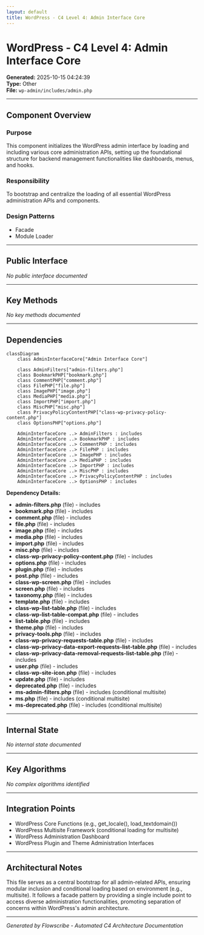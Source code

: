 ```yaml
---
layout: default
title: WordPress - C4 Level 4: Admin Interface Core
---
```


# WordPress - C4 Level 4: Admin Interface Core

**Generated:** 2025-10-15 04:24:39  
**Type:** Other  
**File:** `wp-admin/includes/admin.php`

---

## Component Overview

### Purpose
This component initializes the WordPress admin interface by loading and including various core administration APIs, setting up the foundational structure for backend management functionalities like dashboards, menus, and hooks.

### Responsibility
To bootstrap and centralize the loading of all essential WordPress administration APIs and components.

### Design Patterns
- Facade
- Module Loader

---

## Public Interface

*No public interface documented*

---

## Key Methods

*No key methods documented*

---

## Dependencies

```mermaid
classDiagram
    class AdminInterfaceCore["Admin Interface Core"]

    class AdminFilters["admin-filters.php"]
    class BookmarkPHP["bookmark.php"]
    class CommentPHP["comment.php"]
    class FilePHP["file.php"]
    class ImagePHP["image.php"]
    class MediaPHP["media.php"]
    class ImportPHP["import.php"]
    class MiscPHP["misc.php"]
    class PrivacyPolicyContentPHP["class-wp-privacy-policy-content.php"]
    class OptionsPHP["options.php"]

    AdminInterfaceCore ..> AdminFilters : includes
    AdminInterfaceCore ..> BookmarkPHP : includes
    AdminInterfaceCore ..> CommentPHP : includes
    AdminInterfaceCore ..> FilePHP : includes
    AdminInterfaceCore ..> ImagePHP : includes
    AdminInterfaceCore ..> MediaPHP : includes
    AdminInterfaceCore ..> ImportPHP : includes
    AdminInterfaceCore ..> MiscPHP : includes
    AdminInterfaceCore ..> PrivacyPolicyContentPHP : includes
    AdminInterfaceCore ..> OptionsPHP : includes
```

**Dependency Details:**

- **admin-filters.php** (file) - includes
- **bookmark.php** (file) - includes
- **comment.php** (file) - includes
- **file.php** (file) - includes
- **image.php** (file) - includes
- **media.php** (file) - includes
- **import.php** (file) - includes
- **misc.php** (file) - includes
- **class-wp-privacy-policy-content.php** (file) - includes
- **options.php** (file) - includes
- **plugin.php** (file) - includes
- **post.php** (file) - includes
- **class-wp-screen.php** (file) - includes
- **screen.php** (file) - includes
- **taxonomy.php** (file) - includes
- **template.php** (file) - includes
- **class-wp-list-table.php** (file) - includes
- **class-wp-list-table-compat.php** (file) - includes
- **list-table.php** (file) - includes
- **theme.php** (file) - includes
- **privacy-tools.php** (file) - includes
- **class-wp-privacy-requests-table.php** (file) - includes
- **class-wp-privacy-data-export-requests-list-table.php** (file) - includes
- **class-wp-privacy-data-removal-requests-list-table.php** (file) - includes
- **user.php** (file) - includes
- **class-wp-site-icon.php** (file) - includes
- **update.php** (file) - includes
- **deprecated.php** (file) - includes
- **ms-admin-filters.php** (file) - includes (conditional multisite)
- **ms.php** (file) - includes (conditional multisite)
- **ms-deprecated.php** (file) - includes (conditional multisite)

---

## Internal State

*No internal state documented*

---

## Key Algorithms

*No complex algorithms identified*

---

## Integration Points

- WordPress Core Functions (e.g., get_locale(), load_textdomain())
- WordPress Multisite Framework (conditional loading for multisite)
- WordPress Administration Dashboard
- WordPress Plugin and Theme Administration Interfaces

---

## Architectural Notes

This file serves as a central bootstrap for all admin-related APIs, ensuring modular inclusion and conditional loading based on environment (e.g., multisite). It follows a facade pattern by providing a single include point to access diverse administration functionalities, promoting separation of concerns within WordPress's admin architecture.

---

*Generated by Flowscribe - Automated C4 Architecture Documentation*
